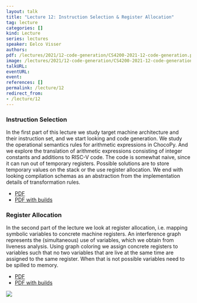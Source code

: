 ```yaml
---
layout: talk
title: "Lecture 12: Instruction Selection & Register Allocation"
tag: lecture
categories: []
kind: Lecture
series: lectures
speaker: Eelco Visser
authors:
pdf: /lectures/2021/12-code-generation/CS4200-2021-12-code-generation.pdf
image: /lectures/2021/12-code-generation/CS4200-2021-12-code-generation/CS4200-2021-12-code-generation.001.png
talkURL:
eventURL:
event:
references: []
permalink: /lecture/12
redirect_from:
- /lecture/12
---
```


### Instruction Selection

In the first part of this lecture we study target machine architecture and their instruction set, and we start looking and code generation. We study the operational semantics rules for arithmetic expressions in ChocoPy. And we explore the translation of arithmetic expressions consisting of integer constants and additions to RISC-V code. The code is somewhat naive, since it can run out of temporary registers. Possible solutions are to store temporary values on the stack or the use register allocation.
We end with looking compilation schemas as an abstraction from the implementation details of transformation rules.

* [PDF](/2021/lectures/2021/12-code-generation/CS4200-2021-12-code-generation.pdf)
* [PDF with builds](/2021/lectures/2021/12-code-generation/CS4200-2021-12-code-generation-builds.pdf)

### Register Allocation

In the second part of the lecture we look at register allocation, i.e. mapping symbolic variables to concrete machine registers.
An interference graph represents the (simultaneous) use of variables, which we obtain from liveness analysis.
Using graph coloring we assign concrete registers to variables such that no two variables that are live at the same time are assigned to the same register.
When that is not possible variables need to be spilled to memory.

* [PDF](/2021/lectures/2021/12-code-generation/CS4200-2021-12-register-allocation.pdf)
* [PDF with builds](/2021/lectures/2021/12-code-generation/CS4200-2021-12-register-allocation-builds.pdf)

<img src="/2021/lectures/2021/12-code-generation/CS4200-2021-12-register-allocation/CS4200-2021-12-register-allocation.030.png" class="border border-dark"/>

